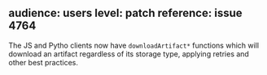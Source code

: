 audience: users
level: patch
reference: issue 4764
---
The JS and Pytho clients now have `downloadArtifact*` functions which will download an artifact regardless of its storage type, applying retries and other best practices.
